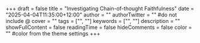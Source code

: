 +++
draft = false
title = "Investigating Chain-of-thought Faithfulness"
date = "2025-04-04T11:35:00+12:00"
author = ""
authorTwitter = "" #do not include @
cover = ""
tags = ["", ""]
keywords = ["", ""]
description = ""
showFullContent = false
readingTime = false
hideComments = false
color = "" #color from the theme settings
+++


<div id="visualizer1"></div>

<script src="script.js"></script>
<script>
    // Initialize visualizer with MLP data when page loads
    document.addEventListener('DOMContentLoaded', function() {
        create_visualizer('mlp.json', 'visualizer1');
    });
</script>
